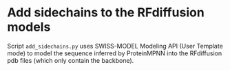 # Add sidechains to the RFdiffusion models

Script `add_sidechains.py` uses SWISS-MODEL Modeling API (User Template mode) to model the sequence inferred by ProteinMPNN into the RFdiffusion pdb files (which only contain the backbone). 